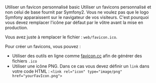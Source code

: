 Utiliser un favicon personnalisé
basic
Utiliser un favicons personnalisé et non celui de base fournit par Symfony2. Vous ne voulez pas que le logo Symfony apparaissent sur le navigateur de vos visiteurs. C'est pourquoi vous devez remplacer l'icône par défaut par le vôtre avant la mise en production.

Vous avez juste à remplacer le fichier : `web/favicon.ico`.

Pour créer un favicons, vous pouvez :

* Utiliser des outils en ligne comme [favicon.cc](http://www.favicon.cc) afin de générer des fichiers `.ico`
* Utiliser une icône PNG. Dans ce cas vous devez définir un `link` dans votre code HTML : `<link rel="icon" type="image/png" href="yourFavIcon.png">`
